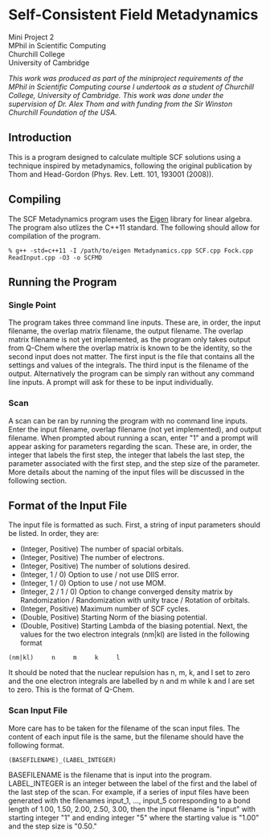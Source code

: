 Self-Consistent Field Metadynamics
==============

Mini Project 2<br />
MPhil in Scientific Computing<br />
Churchill College<br />
University of Cambridge

*This work was produced as part of the miniproject requirements of the MPhil in Scientific Computing course I undertook as a student of Churchill College, University of Cambridge. This work was done under the supervision of Dr. Alex Thom and with funding from the Sir Winston Churchill Foundation of the USA.*

## Introduction

This is a program designed to calculate multiple SCF solutions using a technique inspired by metadynamics, following the original publication by Thom and Head-Gordon (Phys. Rev. Lett. 101, 193001 (2008)).

## Compiling

The SCF Metadynamics program uses the [Eigen](http://eigen.tuxfamily.org/index.php?title=Main_Page) library for linear algebra. The program also utlizes the C++11 standard. The following should allow for compilation of the program.

```
% g++ -std=c++11 -I /path/to/eigen Metadynamics.cpp SCF.cpp Fock.cpp ReadInput.cpp -O3 -o SCFMD
```

## Running the Program

### Single Point

The program takes three command line inputs. These are, in order, the input filename, the overlap matrix filename, the output filename. The overlap matrix filename is not yet implemented, as the program only takes output from Q-Chem where the overlap matrix is known to be the identity, so the second input does not matter. The first input is the file that contains all the settings and values of the integrals. The third input is the filename of the output. Alternatively the program can be simply ran without any command line inputs. A prompt will ask for these to be input individually.

### Scan

A scan can be ran by running the program with no command line inputs. Enter the input filename, overlap filename (not yet implemented), and output filename. When prompted about running a scan, enter "1" and a prompt will appear asking for parameters regarding the scan. These are, in order, the integer that labels the first step, the integer that labels the last step, the parameter associated with the first step, and the step size of the parameter. More details about the naming of the input files will be discussed in the following section.

## Format of the Input File

The input file is formatted as such. First, a string of input parameters should be listed. In order, they are:
- (Integer, Positive) The number of spacial orbitals.
- (Integer, Positive) The number of electrons.
- (Integer, Positive) The number of solutions desired.
- (Integer, 1 / 0) Option to use / not use DIIS error.
- (Integer, 1 / 0) Option to use / not use MOM.
- (Integer, 2 / 1 / 0) Option to change converged density matrix by Randomization / Randomization with unity trace / Rotation of orbitals.
- (Integer, Positive) Maximum number of SCF cycles.
- (Double, Positive) Starting Norm of the biasing potential.
- (Double, Positive) Starting Lambda of the biasing potential.
Next, the values for the two electron integrals (nm|kl) are listed in the following format
```
(nm|kl)     n     m     k     l
```
It should be noted that the nuclear repulsion has n, m, k, and l set to zero and the one electron integrals are labelled by n and m while k and l are set to zero. This is the format of Q-Chem.

### Scan Input File

More care has to be taken for the filename of the scan input files. The content of each input file is the same, but the filename should have the following format.
```
(BASEFILENAME)_(LABEL_INTEGER)
```
BASEFILENAME is the filename that is input into the program. LABEL\_INTEGER is an integer between the label of the first and the label of the last step of the scan. For example, if a series of input files have been generated with the filenames input\_1, ..., input\_5 corresponding to a bond length of 1.00, 1.50, 2.00, 2.50, 3.00, then the input filename is "input" with starting integer "1" and ending integer "5" where the starting value is "1.00" and the step size is "0.50."
